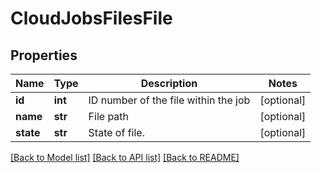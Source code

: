 # CloudJobsFilesFile

## Properties
Name | Type | Description | Notes
------------ | ------------- | ------------- | -------------
**id** | **int** | ID number of the file within the job | [optional] 
**name** | **str** | File path | [optional] 
**state** | **str** | State of file. | [optional] 

[[Back to Model list]](../README.md#documentation-for-models) [[Back to API list]](../README.md#documentation-for-api-endpoints) [[Back to README]](../README.md)


